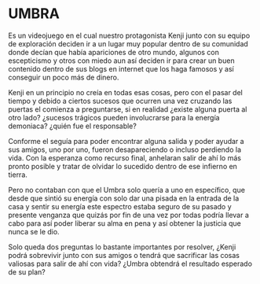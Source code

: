 # UMBRA 

Es un videojuego en el cual nuestro protagonista Kenji junto con su equipo de exploración deciden ir a un lugar muy popular dentro de su comunidad donde decían que había apariciones de otro mundo, algunos con escepticismo y otros con miedo aun así deciden ir para crear un buen contenido dentro de sus blogs en internet que los haga famosos y así conseguir un poco más de dinero. 

Kenji en un principio no creía en todas esas cosas, pero con el pasar del tiempo y debido a ciertos sucesos que ocurren una vez cruzando las puertas el comienza a preguntarse, si en realidad ¿existe alguna puerta al otro lado? ¿sucesos trágicos pueden involucrarse para la energía demoniaca? ¿quién fue el responsable? 

Conforme el seguía para poder encontrar alguna salida y poder ayudar a sus amigos, uno por uno, fueron desapareciendo o incluso perdiendo la vida. Con la esperanza como recurso final, anhelaran salir de ahí lo más pronto posible y tratar de olvidar lo sucedido dentro de ese infierno en tierra.  

Pero no contaban con que el Umbra solo quería a uno en específico, que desde que sintió su energía con solo dar una pisada en la entrada de la casa y sentir su energía este espectro estaba seguro de su pasado y presente venganza que quizás por fin de una vez por todas podría llevar a cabo para así poder liberar su alma en pena y así obtener la justicia que nunca se le dio.  

Solo queda dos preguntas lo bastante importantes por resolver, ¿Kenji podrá sobrevivir junto con sus amigos o tendrá que sacrificar las cosas valiosas para salir de ahí con vida? ¿Umbra obtendrá el resultado esperado de su plan?
